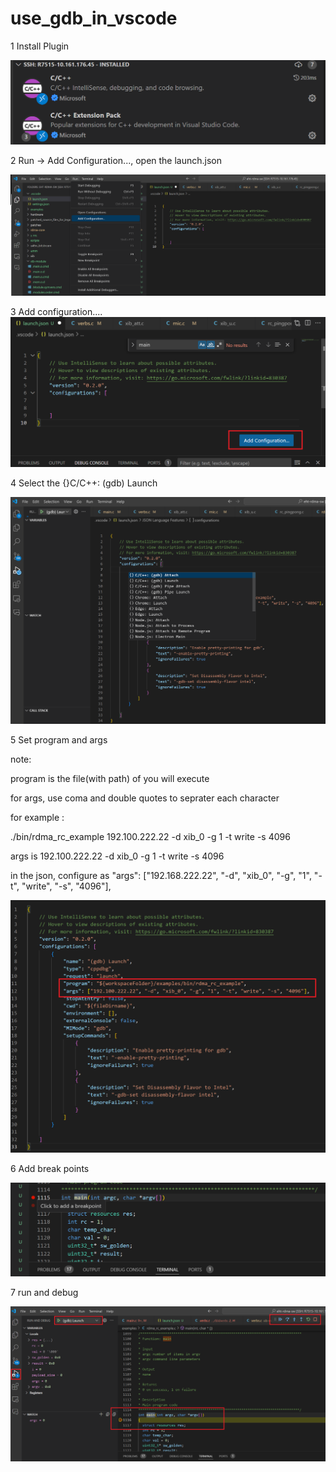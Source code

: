 # use_gdb_in_vscode
1 Install Plugin

![alt text](image-1.png)

2 Run -> Add Configuration..., open the launch.json

![alt text](image-3.png)

3 Add configuration....
![alt text](image-4.png)

4 Select the {}C/C++: (gdb) Launch

![alt text](image.png)

5 Set program and args

note: 

program is the file(with path) of you will execute

for args, use coma and double quotes to seprater each character

for example : 

./bin/rdma_rc_example 192.100.222.22 -d xib_0 -g 1 -t write -s 4096

args is 192.100.222.22 -d xib_0 -g 1 -t write -s 4096

in the json, configure as "args": ["192.168.222.22", "-d", "xib_0", "-g", "1", "-t", "write", "-s", "4096"],

![alt text](image-5.png)

6 Add break points

![alt text](image-8.png)

7 run and debug

![alt text](image-9.png)